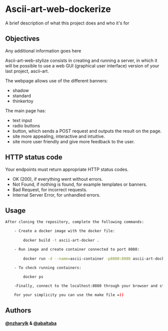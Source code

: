 
# Ascii-art-web-dockerize

A brief description of what this project does and who it's for


## Objectives

Any additional information goes here

Ascii-art-web-stylize consists in creating and running a server, in which it will be possible to use a web GUI (graphical user interface) version of your last project, ascii-art.

The webpage allows use of the different banners:

- shadow
- standard
- thinkertoy

The main page has:
- text input
- radio buttons
- button, which sends a POST request and outputs the result on the page.
- site more appealing, interactive and intuitive.
- site more user friendly and give more feedback to the user.

## HTTP status code

Your endpoints must return appropriate HTTP status codes.
- OK (200), if everything went without errors.
- Not Found, if nothing is found, for example templates or banners.
- Bad Request, for incorrect requests.
- Internal Server Error, for unhandled errors.


## Usage 

```bash
After cloning the repository, complete the following commands:

    - Create a docker image with the docker file:
        
        docker build -t ascii-art-docker .

    - Run image and create container connected to port 8080:
        
        docker run -d --name=ascii-container -p8080:8080 ascii-art-docker

    - To check running containers:
        
        docker ps

    -Finally, connect to the localhost:8080 through your browser and start using the static website.

    For your simplicity you can use the make file =))
```


## Authors
 #### [@nzharylk](https://01.alem.school/git/nzharylk) & [@abaltaba](https://01.alem.school/git/abaltaba)


